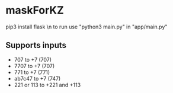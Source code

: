 # maskForKZ
pip3 install flask \n
to run use "python3 main.py" in "app/main.py"

Supports inputs
-------------------------
* 707 to +7 (707)
* 7707 to +7 (707)
* 771 to +7 (771)
* ab7c47 to +7 (747)
* 221 or 113 to +221 and +113
